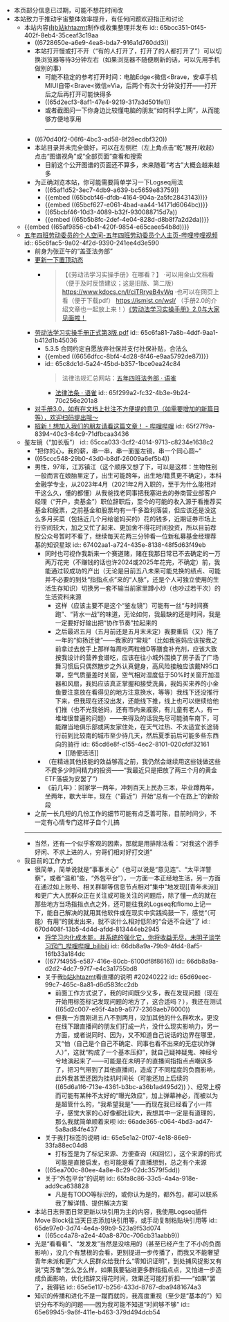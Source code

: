- 本页部分信息已过期，可能不想花时间改
- 本站致力于推动宇宙整体效率提升，有任何问题欢迎指正和讨论
	- 本站内容由[b站khtazmt](https://space.bilibili.com/31993860)制作或收集整理并发布
	  id:: 65bcc351-0f45-402f-8eb4-35ceaf3c19aa
		- ((6728650e-a6e9-4ea8-bda7-916a1d760dd3))
		- 本站打开慢或打不开（“有的人打开了，打开了的人都打开了”）可以切换浏览器等待3分钟左右（如果浏览器不随便刷新的话，可以先用手机做别的事）
			- 可能不稳定的参考打开时间：电脑Edge<微信<Brave，安卓手机MIUI自带<Brave<微信≈Via，后两个有次十分钟没打开——打开后之后再打开可能快得多
			- ((65d2ecf3-8af1-47e4-9219-317a3d501fe1))
			- 或者截图问一下你身边比较懂电脑的朋友“如何科学上网”，从而能够方便地享用
				- ---
		- ((670d40f2-06f6-4bc3-ad58-8f28ecdbf320))
		- 本站目录并未完全做好，可以在左侧栏（左上角点击“乾”展开/收起）点击“图谱视角”或“全部页面”查看和搜索
			- 目前这个公开图谱的页面还不算多，未来随着“考古”大概会越来越多
		- 为正确浏览本站，你可能需要简单学习一下Logseq用法
			- ((65af1d52-3ec7-4db9-a639-bc5659e83759))
			- {{embed ((65bcbf46-dfdb-4164-904a-2a5fc2843143))}}
			- {{embed ((65bcf627-e061-4bad-aa44-14171d6064bc))}}
			- ((65bcbf46-10d3-4089-b32f-930088715d7a))
			- {{embed ((65b5b8fc-2def-4e04-828d-d8b8f7a2d2da))}}
	- {{embed ((65af9856-cb41-420f-9854-e65caee54b8d))}}
	- [五年四班劳动委员的个人空间-五年四班劳动委员个人主页-哔哩哔哩视频](https://space.bilibili.com/1704901)
	  id:: 65c6fac5-9a02-4f2d-9390-241ee4d3e590
		- 前身为张正午的“盖亚法务部”
		- [更新一下置顶动态](https://www.bilibili.com/opus/839951352359551155)
			- >【《劳动法学习实操手册》在哪看？】 
			  ·可以用金山文档看（便于及时反馈建议；这是旧版、第二版） https://www.kdocs.cn/l/ciTRryeB4vWq 
			  ·也可以在网页上看（便于下载pdf） https://ismist.cn/wsl/ 
			  （手册2.0的介绍文章也一起放上来！）[《劳动法学习实操手册》2.0与大家见面啦！](https://mp.weixin.qq.com/s/ZX8M8Iln7x249XIQDxeaYQ)
		- [劳动法学习实操手册正式第3版.pdf](https://www.kdocs.cn/l/caNjbacnJr3U)
		  id:: 65c6fa81-7a8b-4ddf-9aa1-b412d1b45036
			- 5.3.5 合同约定自愿放弃社保并支付社保补贴，合法么
			- {{embed ((6656dfcc-8bf4-4d28-8f46-e9aa5792de87))}}
			- id:: 65c8dc1d-5a24-45bd-b357-1bce0ea24c84
			  >法律法规汇总网站：[五年四班法务部 · 语雀](https://www.yuque.com/ag1uqw)
				- [法律法条 · 语雀](https://www.yuque.com/54labor/ht7038)
				  id:: 65f299a2-fc32-4b3e-9b24-70c256e201a8
		- [对手册3.0，如有在文档上批注不方便提的意见（如需要增加的新篇目等），欢迎扫码提出哦～](https://www.bilibili.com/opus/912800770846359575)
		- [招新！想加入我们的朋友请看这篇文章！ - 哔哩哔哩](https://www.bilibili.com/read/cv33208618/?jump_opus=1)
		  id:: 65f27f9a-8394-40c3-84c9-71dfbcaa3436
	- 鉴左镜（“加长版”）
	  id:: 65cca033-3cf2-4014-9713-c8234e1638c2
		- “把你的心，我的薪，串一串，串一面鉴左镜，串一个同心圆~”
		- ((65ccc548-29b0-43d0-b8df-26009a6ef5b4))
		- 男性，97年，江苏镇江（这个顺序又想了下，可以是这样：生物性别一般而言在娘胎里定了，出生可能跨年，出生地/籍贯更不确定），本科金融学专业，从2023年4月（2021年2月入职的，至于为什么能相对干这么久，懂的都懂）从我爸找老同事把我塞进去的券商营业部客户经理（“开户，卖基金”）职位辞职后，至今的可能的收入源于看推荐买基金和股票，之前基金和股票均有一千多盈利落袋，但应该还是没这么多月买菜（包括近几个月给爸妈买的）花的钱多，近期证券市场上行空间较大，加之又忙了起来、更加舍不得花时间投资，所以目前荐股公众号暂时不看了，继续每天花两三分钟看一位新私募基金经理荐基的知识星球
		  id:: 67402aa1-a724-435e-8138-48f5d63f49eb
			- 同时也可视作我新来一个赛道赌，赌在我那日常已不去确定的一万两万花完（不赚钱的话也许2024或2025年花完，不确定）前，我能通过较成功的产出（无论是目前五八未来可能兑换的绩点、可能并不必要的到处“指指点点”来的“人脉”，还是个人可独立使用的生活生存知识）切换另一套不输当前家里蹲小炒（也吵过若干次）的生活资料来源
				- 这样（应该主要不是这个“鉴左镜”）可能有一丝“与时间赛跑”、“背水一战”的味道，无论如何，我最缺的还是时间，我是一定要好好输出把“协作节奏”拉起来的
				- 之后最迟五月（五月前还是五月末未定）我要重启（又）拖了一年的“抑扬迁徙”——我家的“常规”（比如我爸妈应该按我之前拿过去放手上那样每周吃两粒维D等膳食补充剂，应该大致按我设计的营养食谱吃，应该在往小城外围换了房子丢了广场舞习惯后只偶然散步之外认真健身，高风险接触应该戴N95口罩，空气质量差时关窗，空气相对湿度低于50%时关窗开加湿器和风扇，我妈应该真正掌握和接受洗鼻，我妈买来养的小金鱼要注意放在看得见的地方注意换水，等等）我线下还没推行下来，但我现在还没出发，还能线下推，线上也可以继续给他们推（也不光我爸妈，还有市内亲戚家，有儿童有老人，有一堆堆很普遍的问题）——来得及的话我先尽可能骑车南下，可能蹭当地俱乐部或网友家住处，在天气过热、不太适宜长途骑行前到比较南的城市至少待几天，然后夏季前后可能多些东西向的骑行
				  id:: 65cd6e8f-c155-4ec2-8101-020cfdf32161
					- [[随便活活]]
			- （在精进其他技能的效益够高之前，我仍然会继续用这些钱做这些不费多少时间精力的投资——“我最近只是把放了两三个月的黄金ETF落袋为安罢了”）
			- 《前几年》：回家学一两年，冲刺百天上民办三本，毕业蹲两年，坐两年，歇大半年，现在（“最近”）开始“总有一个在路上”的新阶段
		- 之前一长几短的几份工作的细节可能有点乏善可陈，目前时间少，不一定有心情专门这样子自个儿搞
		- ---
		- 当然，还有一个似乎客观的因素，那就是用排除法看：“对我这个游手好闲、不求上进的人，穷哥们相对好打交道”
	- 我目前的工作方式
		- 很简单，简单说就是“事事关心”（也可以说是“意见连”、“太平洋警察”，或者“温和”些，“外包平台”），一方面一本正经地生活，另一方面在通过如上账号、相关群聊等信息节点相对“集中”地发现[[青年未派]]和更广大人民群众正在关注或可能关注的问题后，除了懂一点的就在那些地方当场指指点点之外，还可能往我的Logseq和flomo上记一下，能自己解决的就用其他软件或在现实中实践捣鼓一下，感觉“（可能）有用”的就发出来，就不谈什么相对低阶的“合适不合适”了
		  id:: 670d408f-13b5-4d4d-afdd-813444eb2945
			- [将学习内化成本能，并系统的强化它，你将收益无尽，未明子谈学习窍门_哔哩哔哩_bilibili](https://www.bilibili.com/video/BV19M411X7YZ)
			  id:: 66db8a9a-79b9-4fd4-8af5-16fb33a184dc
			- ((677f4955-e587-416e-80cb-6100df8f8616))
			  id:: 66db8a9a-d2d2-4dc7-97f7-e4c3a1755bd8
			- 关于我[b站khtazmt](https://space.bilibili.com/31993860)看直播的说明 #20240222
			  id:: 65d69eec-99c7-465c-8a81-d6d583fcc2db
				- 前面工作方式说了，我的时间既少又多，我在发现问题（现在开始用标签标记发现问题的地方了，这合适吗？），我还在测试 ((65d2c007-e95f-4ab9-a677-2369aeb76000))
				- 但我一方面刚进五八不到两月，没加其他的什么群吹水，更没在线下跟直播间的朋友们打成一片，没什么现实影响力，另一方面，或者说同时、因为，又不知道自己说话的边界在哪里，又“怕（自己是个自己不确定、同事也看不出来的无症状炸弹人）”，这就“构成了一个基本压抑”，就自己疑神疑鬼、神经兮兮地演起来了——可能是在未明子的直播间指指点点嘲讽多了，把习气带到了其他直播间，造成了不同程度的负面影响，此外我甚至还因为挂机时间长（可能还加上后续的 ((65d6a1f6-713e-4361-b3bc-a36b1ad495d2)) ）、经常上榜而可能有某种不太好的“曝光效应”，加上弹幕神必，而被以为是超管什么的，“我希望我是”——而现在我已经看了小一阵子，感觉大家的心好像都比较大，我想其中一定是有道理的，那么我就简单顺着来呗
				  id:: 66ade365-c064-4bd3-ad47-5a8ad84fe437
			- 关于我打标签的说明
			  id:: 65e5e1a2-0f07-4e18-86e9-33fa88ec04d8
				- 打标签是为了标记来源、方便查询（和回忆），这个来源的形式可能是直接启发，也可能是看了直播想到，总之有个来源
			- ((65ea700c-80ee-4a8e-8c29-02dc3579f5dd))
			- 关于“外包平台”的说明
			  id:: 65fa8c86-33c5-4a4a-918e-add9ca638828
				- 凡是有TODO等标识的，或你认为是的，都外包，都可以联系我了解详情、提供解决方案
		- 本站日志界面日常更新以块引用为主的内容，我使用Logseq插件Move Block往当天日志添加块引用等，或手动复制粘贴块引用等
		  id:: 65de97e0-3d74-4e4a-99b9-523a9f53d074
			- ((65cc4a78-a2e4-40a8-870c-706cb31aabb9))
		- 光是“看看看”、“发发发”当然是没啥用的（甚至已经产生了不小的负面影响），没几个有慧根的会看，更别提进一步传播了，而我又不能奢望青年未派和更广大人民群众给我什么“零知识证明”，到处捕风捉影又有说“克苏鲁”怎么怎么样，如果我要钻进更多群指指点点，又怕进一步造成负面影响，优化措辞又得花时间，效果还可能打折扣——“如果”罢了，我得钻
		  id:: 65e5e117-b256-433d-8767-dba9481674a3
		- 知识的传播和进化不是一蹴而就的，我高度重视（至少是“基本的”）知识分布不均的问题——因为我可能不知道“时间够不够”
		  id:: 65e69945-9a6f-411e-b463-379d494dcb54